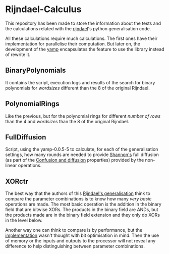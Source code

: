 # Rijndael-Calculus

This repository has been made to store the information about the tests and the calculations related with the [rijndael](https://github.com/srgblnch/Rijndael)'s python generalisation code.

All these calculations require much calculations. The first ones have their implementation for parallelise their computation. But later on, the development of the [yamp](https://github.com/srgblnch/yamp) encapsulates the feature to use the library instead of rewrite it.

## BinaryPolynomials

It contains the script, execution logs and results of the search for binary polynomials for _wordsizes_ different than the 8 of the original Rijndael.

## PolynomialRings

Like the previous, but for the polynomial rings for different _number of rows_ than the 4 and _wordsizes_ than the 8 of the original Rijndael.

## FullDiffusion

Script, using the yamp-0.0.5-5 to calculate, for each of the generalisation settings, how many rounds are needed to provide [Shannon's](https://en.wikipedia.org/wiki/Claude_Shannon) full diffusion (as part of the [Confusion and diffusion](https://en.wikipedia.org/wiki/Confusion_and_diffusion) properties) provided by the non-linear operations.

## XORctr

The best way that the authors of this [Rijndael's generalisation](https://github.com/srgblnch/Rijndael) think to compare the parameter combinations is to know how many _very basic_ operations are made. The most basic operation is the addition in the binary field that are bitwise XORs. The products in the binary field are ANDs, but the products made are in the binary field extension and they only do XORs in the level below.

Another way one can think to compare is by performance, but the [implementation](https://github.com/srgblnch/Rijndael) wasn't thought with bit optimisation in mind. Then the use of memory or the inputs and outputs to the processor will not reveal any difference to help distinguishing between parameter combinations.
